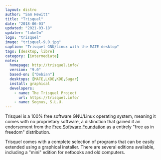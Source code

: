 ```yaml
---
layout: distro
author: "Sam Hewitt"
title: "Trisquel"
date: "2018-06-03"
updated: "2021-03-18"
updater: "luke2m"
logo: "trisquel"
image: "trisquel-9.0.jpg"
caption: "Trisquel GNU/Linux with the MATE desktop"
tags: [desktop, libre]
category: [intermediate]
notes:
  homepage: http://trisquel.info/
  version: "9.0"
  based-on: ["Debian"]
  desktops: [MATE,LXDE,KDE,Sugar]
  install: graphical
  developers:
    - name: The Trisquel Project
      url: https://trisquel.info/
    - name: Sognus, S.L.U.
---
```


Trisquel is a 100% free software GNU/Linux operating system, meaning it comes with no proprietary software, a distinction that gained it an endorsement from the [Free Software Foundation](https://fsf.org/) as a entirely "free as in freedom" distribution.

Trisquel comes with a complete selection of programs that can be easily extended using a graphical installer. There are several editions available, including a "mini" edition for netbooks and old computers.
